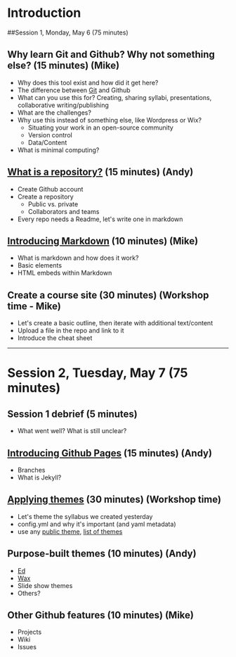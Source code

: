# Introduction  

##Session 1, Monday, May 6 (75 minutes)

## Why learn Git and Github? Why not something else? (15 minutes) (Mike)
- Why does this tool exist and how did it get here?
- The difference between [Git](https://github.com/DHRI-Curriculum/git) and Github
- What can you use this for? Creating, sharing syllabi, presentations, collaborative writing/publishing
- What are the challenges?
- Why use this instead of something else, like Wordpress or Wix?
  - Situating your work in an open-source community
  - Version control
  - Data/Content
- What is minimal computing? 

## [What is a repository?](repositories.md) (15 minutes) (Andy)
- Create Github account
- Create a repository
  - Public vs. private
  - Collaborators and teams
- Every repo needs a Readme, let's write one in markdown

## [Introducing Markdown](markdown.md) (10 minutes) (Mike)
- What is markdown and how does it work?
- Basic elements
- HTML embeds within Markdown

## Create a course site (30 minutes) (Workshop time - Mike)
- Let's create a basic outline, then iterate with additional text/content
- Upload a file in the repo and link to it
- Introduce the cheat sheet

----------

# Session 2, Tuesday, May 7 (75 minutes)

## Session 1 debrief (5 minutes)
- What went well? What is still unclear?

## [Introducing Github Pages](pages.md) (15 minutes) (Andy)
- Branches
- What is Jekyll?

## [Applying themes](themes.md) (30 minutes) (Workshop time)
- Let's theme the syllabus we created yesterday
- config.yml and why it's important (and yaml metadata)
- use any [public theme](https://github.blog/2017-11-29-use-any-theme-with-github-pages/), [list of themes](https://github.com/topics/jekyll-theme)

## Purpose-built themes (10 minutes) (Andy)
- [Ed](https://github.com/minicomp/ed)
- [Wax](https://github.com/minicomp/wax/)
- Slide show themes
- Others?

## Other Github features (10 minutes) (Mike)
- Projects
- Wiki
- Issues
